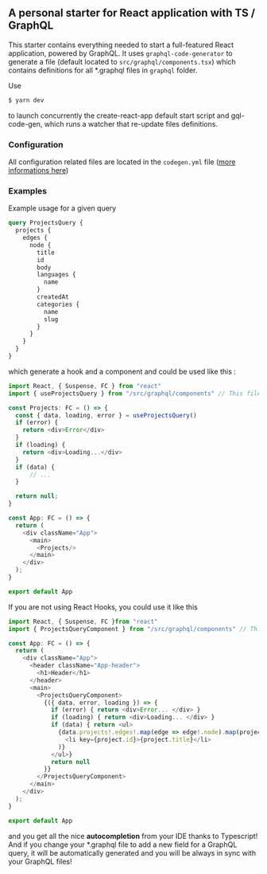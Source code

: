 ## A personal starter for React application with TS / GraphQL
This starter contains everything needed to start a full-featured React application, powered by GraphQL.
It uses `graphql-code-generator` to generate a file (default located to `src/graphql/components.tsx`) which contains definitions for all *.graphql files in `graphql` folder.

Use 
```bash
$ yarn dev
```
to launch concurrently the create-react-app default start script and gql-code-gen, which runs a watcher that re-update files definitions.

### Configuration
All configuration related files are located in the `codegen.yml` file ([more informations here](https://graphql-code-generator.com/docs/getting-started/codegen-config))

### Examples
Example usage for a given query

```graphql
query ProjectsQuery {
  projects {
    edges {
      node {
        title
        id
        body
        languages {
          name
        }
        createdAt
        categories {
          name
          slug
        }
      }
    }
  }
}
```

which generate a hook and a component and could be used like this :

```typescript jsx
import React, { Suspense, FC } from "react"
import { useProjectsQuery } from "/src/graphql/components" // This file is generated by gql-code-gen

const Projects: FC = () => {
  const { data, loading, error } = useProjectsQuery()
  if (error) {
    return <div>Error</div>
  }
  if (loading) {
    return <div>Loading...</div>
  }
  if (data) {
      // ...
  }

  return null;
}

const App: FC = () => {
  return (
    <div className="App">
      <main>
        <Projects/>
      </main>
    </div>
  );
}

export default App
```
If you are not using React Hooks, you could use it like this 

```typescript jsx
import React, { Suspense, FC }from "react"
import { ProjectsQueryComponent } from "/src/graphql/components" // This file is generated by gql-code-gen

const App: FC = () => {
  return (
    <div className="App">
      <header className="App-header">
        <h1>Header</h1>
      </header>
      <main>
        <ProjectsQueryComponent>
          {({ data, error, loading }) => {
            if (error) { return <div>Error... </div> }
            if (loading) { return <div>Loading... </div> }
            if (data) { return <ul>
              {data.projects!.edges!.map(edge => edge!.node).map(project =>
                <li key={project.id}>{project.title}</li>
              )}
            </ul>}
            return null
          }}
        </ProjectsQueryComponent>
      </main>
    </div>
  );
}

export default App
```

and you get all the nice **autocompletion** from your IDE thanks to Typescript! And if you change your *.graphql file to add a new field for a GraphQL query, it will be automatically generated and you will be always in sync with your GraphQL files!
